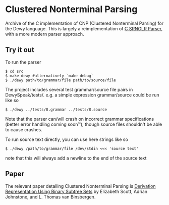 # Clustered Nonterminal Parsing
Archive of the C implementation of CNP (Clustered Nonterminal Parsing) for the Dewy language. This is largely a reimplementation of [C SRNGLR Parser](https://github.com/david-andrew/dewy-lang/tree/C_SRNGLR_Parser/), with a more modern parser approach.

## Try it out
To run the parser

    $ cd src
    $ make dewy #alternatively `make debug`
    $ ./dewy path/to/grammar/file path/to/source/file

The project includes several test grammar/source file pairs in DewySpeak/tests/. e.g. a simple expression grammar/source could be run like so

    $ ./dewy ../tests/8.grammar ../tests/8.source

Note that the parser can/will crash on incorrect grammar specifications (better error handling coming soon™), though source files shouldn't be able to cause crashes.

To run source text directly, you can use here strings like so

    $ ./dewy /path/to/grammar/file /dev/stdin <<< 'source text'

note that this will always add a newline to the end of the source text

## Paper
The relevant paper detailing Clustered Nonterminal Parsing is [Derivation Representation Using Binary Subtree Sets](resources/2019_derivation_representation_using_binary_subtree_sets.pdf) by Elizabeth Scott, Adrian Johnstone, and L. Thomas van Binsbergen.